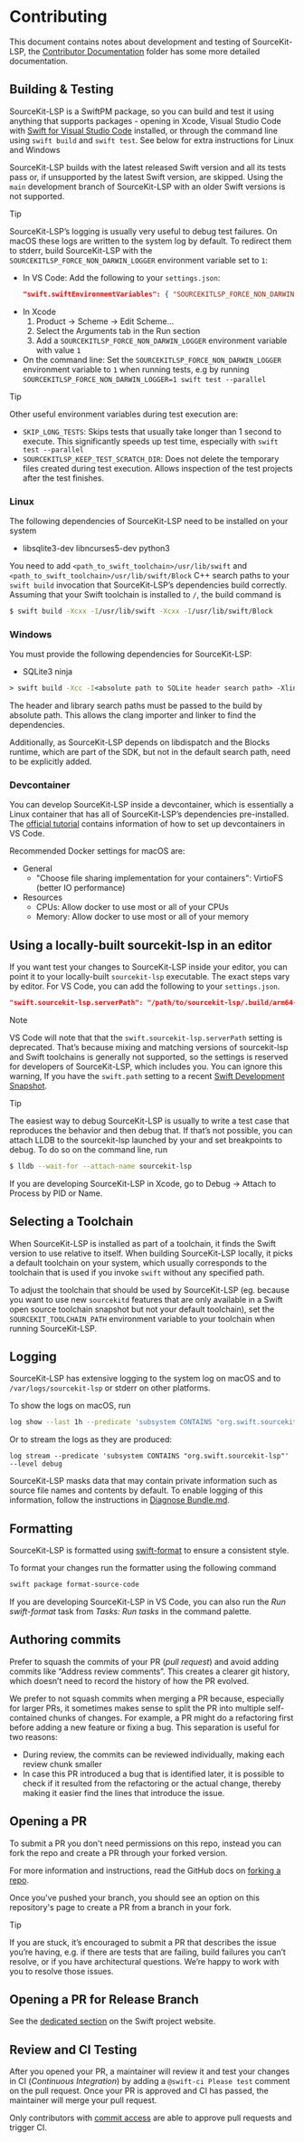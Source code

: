 # Contributing

This document contains notes about development and testing of SourceKit-LSP, the [Contributor Documentation](Contributor%20Documentation/) folder has some more detailed documentation.

## Building & Testing

SourceKit-LSP is a SwiftPM package, so you can build and test it using anything that supports packages - opening in Xcode, Visual Studio Code with [Swift for Visual Studio Code](https://marketplace.visualstudio.com/items?itemName=sswg.swift-lang) installed, or through the command line using `swift build` and `swift test`. See below for extra instructions for Linux and Windows

SourceKit-LSP builds with the latest released Swift version and all its tests pass or, if unsupported by the latest Swift version, are skipped. Using the `main` development branch of SourceKit-LSP with an older Swift versions is not supported.

> [!TIP]
> SourceKit-LSP’s logging is usually very useful to debug test failures. On macOS these logs are written to the system log by default. To redirect them to stderr, build SourceKit-LSP with the `SOURCEKITLSP_FORCE_NON_DARWIN_LOGGER` environment variable set to `1`:
> - In VS Code: Add the following to your `settings.json`:
>   ```json
>   "swift.swiftEnvironmentVariables": { "SOURCEKITLSP_FORCE_NON_DARWIN_LOGGER": "1" },
>   ```
> - In Xcode
>   1. Product -> Scheme -> Edit Scheme…
>   2. Select the Arguments tab in the Run section
>   3. Add a `SOURCEKITLSP_FORCE_NON_DARWIN_LOGGER` environment variable with value `1`
> - On the command line: Set the `SOURCEKITLSP_FORCE_NON_DARWIN_LOGGER` environment variable to `1` when running tests, e.g by running `SOURCEKITLSP_FORCE_NON_DARWIN_LOGGER=1 swift test --parallel`

> [!TIP]
> Other useful environment variables during test execution are:
> - `SKIP_LONG_TESTS`: Skips tests that usually take longer than 1 second to execute. This significantly speeds up test time, especially with `swift test --parallel`
> - `SOURCEKITLSP_KEEP_TEST_SCRATCH_DIR`: Does not delete the temporary files created during test execution. Allows inspection of the test projects after the test finishes.

### Linux

The following dependencies of SourceKit-LSP need to be installed on your system
- libsqlite3-dev libncurses5-dev python3

You need to add `<path_to_swift_toolchain>/usr/lib/swift` and `<path_to_swift_toolchain>/usr/lib/swift/Block` C++ search paths to your `swift build` invocation that SourceKit-LSP’s dependencies build correctly. Assuming that your Swift toolchain is installed to `/`, the build command is

```sh
$ swift build -Xcxx -I/usr/lib/swift -Xcxx -I/usr/lib/swift/Block
```

### Windows

You must provide the following dependencies for SourceKit-LSP:
- SQLite3 ninja

```cmd
> swift build -Xcc -I<absolute path to SQLite header search path> -Xlinker -L<absolute path to SQLite library search path> -Xcc -I%SDKROOT%\usr\include -Xcc -I%SDKROOT%\usr\include\Block
```

The header and library search paths must be passed to the build by absolute path. This allows the clang importer and linker to find the dependencies.

Additionally, as SourceKit-LSP depends on libdispatch and the Blocks runtime, which are part of the SDK, but not in the default search path, need to be explicitly added.

### Devcontainer

You can develop SourceKit-LSP inside a devcontainer, which is essentially a Linux container that has all of SourceKit-LSP’s dependencies pre-installed. The [official tutorial](https://code.visualstudio.com/docs/devcontainers/tutorial) contains information of how to set up devcontainers in VS Code.

Recommended Docker settings for macOS are:
- General
  - "Choose file sharing implementation for your containers": VirtioFS (better IO performance)
- Resources
  - CPUs: Allow docker to use most or all of your CPUs
  - Memory: Allow docker to use most or all of your memory

## Using a locally-built sourcekit-lsp in an editor

If you want test your changes to SourceKit-LSP inside your editor, you can point it to your locally-built `sourcekit-lsp` executable. The exact steps vary by editor. For VS Code, you can add the following to your `settings.json`.

```json
"swift.sourcekit-lsp.serverPath": "/path/to/sourcekit-lsp/.build/arm64-apple-macosx/debug/sourcekit-lsp",
```

> [!NOTE]
> VS Code will note that that the `swift.sourcekit-lsp.serverPath` setting is deprecated. That’s because mixing and matching versions of sourcekit-lsp and Swift toolchains is generally not supported, so the settings is reserved for developers of SourceKit-LSP, which includes you. You can ignore this warning, If you have the `swift.path` setting to a recent [Swift Development Snapshot](https://www.swift.org/install).

> [!TIP]
> The easiest way to debug SourceKit-LSP is usually to write a test case that reproduces the behavior and then debug that. If that’s not possible, you can attach LLDB to the sourcekit-lsp launched by your and set breakpoints to debug. To do so on the command line, run
> ```bash
> $ lldb --wait-for --attach-name sourcekit-lsp
> ```
>
> If you are developing SourceKit-LSP in Xcode, go to Debug -> Attach to Process by PID or Name.

## Selecting a Toolchain

When SourceKit-LSP is installed as part of a toolchain, it finds the Swift version to use relative to itself. When building SourceKit-LSP locally, it picks a default toolchain on your system, which usually corresponds to the toolchain that is used if you invoke `swift` without any specified path.

To adjust the toolchain that should be used by SourceKit-LSP (eg. because you want to use new `sourcekitd` features that are only available in a Swift open source toolchain snapshot but not your default toolchain), set the `SOURCEKIT_TOOLCHAIN_PATH` environment variable to your toolchain when running SourceKit-LSP.

## Logging

SourceKit-LSP has extensive logging to the system log on macOS and to `/var/logs/sourcekit-lsp` or stderr on other platforms.

To show the logs on macOS, run
```sh
log show --last 1h --predicate 'subsystem CONTAINS "org.swift.sourcekit-lsp"' --info --debug
```
Or to stream the logs as they are produced:
```
log stream --predicate 'subsystem CONTAINS "org.swift.sourcekit-lsp"'  --level debug
```

SourceKit-LSP masks data that may contain private information such as source file names and contents by default. To enable logging of this information, follow the instructions in [Diagnose Bundle.md](Documentation/Diagnose%20Bundle.md).

## Formatting

SourceKit-LSP is formatted using [swift-format](http://github.com/swiftlang/swift-format) to ensure a consistent style.

To format your changes run the formatter using the following command
```bash
swift package format-source-code
```

If you are developing SourceKit-LSP in VS Code, you can also run the *Run swift-format* task from *Tasks: Run tasks* in the command palette.

## Authoring commits

Prefer to squash the commits of your PR (*pull request*) and avoid adding commits like “Address review comments”. This creates a clearer git history, which doesn’t need to record the history of how the PR evolved.

We prefer to not squash commits when merging a PR because, especially for larger PRs, it sometimes makes sense to split the PR into multiple self-contained chunks of changes. For example, a PR might do a refactoring first before adding a new feature or fixing a bug. This separation is useful for two reasons:
- During review, the commits can be reviewed individually, making each review chunk smaller
- In case this PR introduced a bug that is identified later, it is possible to check if it resulted from the refactoring or the actual change, thereby making it easier find the lines that introduce the issue.

## Opening a PR

To submit a PR you don't need permissions on this repo, instead you can fork the repo and create a PR through your forked version.

For more information and instructions, read the GitHub docs on [forking a repo](https://docs.github.com/en/pull-requests/collaborating-with-pull-requests/working-with-forks/fork-a-repo).

Once you've pushed your branch, you should see an option on this repository's page to create a PR from a branch in your fork.

> [!TIP]
> If you are stuck, it’s encouraged to submit a PR that describes the issue you’re having, e.g. if there are tests that are failing, build failures you can’t resolve, or if you have architectural questions. We’re happy to work with you to resolve those issues.

## Opening a PR for Release Branch

See the [dedicated section][section] on the Swift project website.

[section]: https://www.swift.org/contributing/#release-branch-pull-requests

## Review and CI Testing

After you opened your PR, a maintainer will review it and test your changes in CI (*Continuous Integration*) by adding a `@swift-ci Please test` comment on the pull request. Once your PR is approved and CI has passed, the maintainer will merge your pull request.

Only contributors with [commit access](https://www.swift.org/contributing/#commit-access) are able to approve pull requests and trigger CI.
